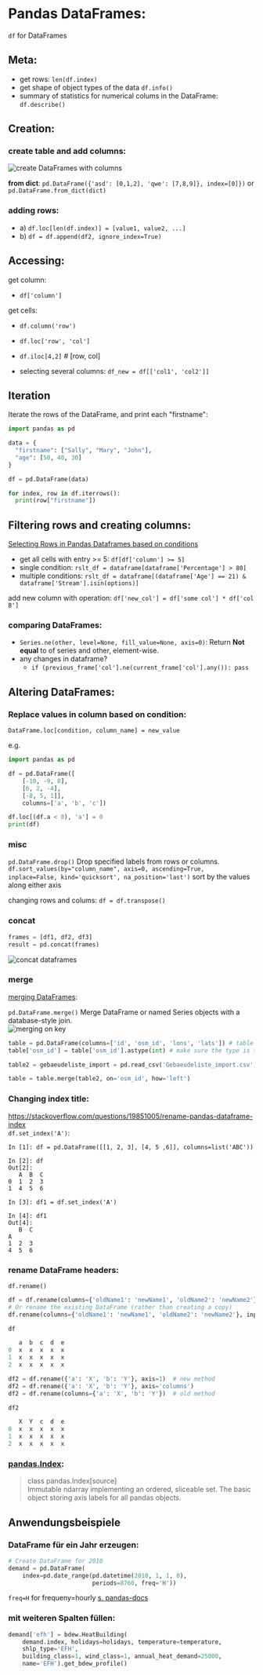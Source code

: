 # Pandas DataFrames:  
`df` for DataFrames

## Meta:
- get rows: `len(df.index)`  
- get shape of object types of the data `df.info()`  
- summary of statistics for numerical colums in the DataFrame: `df.describe()`

## Creation:

### create table and add columns:
![create DataFrames with columns](img/python/pandas/DataFrame_columnsCreationAndFill.png)

**from dict**: `pd.DataFrame({'asd': [0,1,2], 'qwe': [7,8,9]}, index=[0]})` or `pd.DataFrame.from_dict(dict)`

### adding rows:

- a) `df.loc[len(df.index)] = [value1, value2, ...]`
- b) `df = df.append(df2, ignore_index=True)`

## Accessing:
get column:
- `df['column']`

get cells:  
- `df.column('row')`  
- `df.loc['row', 'col']`  
- `df.iloc[4,2]` # [row, col]  

- selecting several columns: `df_new = df[['col1', 'col2']]`

## Iteration
Iterate the rows of the DataFrame, and print each "firstname":

``` python
import pandas as pd

data = {
  "firstname": ["Sally", "Mary", "John"],
  "age": [50, 40, 30]
}

df = pd.DataFrame(data)

for index, row in df.iterrows():
  print(row["firstname"]) 
```


## Filtering rows and creating columns:
[Selecting Rows in Pandas Dataframes based on conditions](https://www.geeksforgeeks.org/selecting-rows-in-pandas-dataframe-based-on-conditions/)  
- get all cells with entry >= 5: `df[df['column'] >= 5]`  
- single condition: `rslt_df = dataframe[dataframe['Percentage'] > 80] `
- multiple conditions: `rslt_df = dataframe[(dataframe['Age'] == 21) & dataframe['Stream'].isin(options)] `

add new column with operation: `df['new_col'] = df['some col'] * df['col B']`

### comparing DataFrames:

- `Series.ne(other, level=None, fill_value=None, axis=0)`: Return **Not equal** to of series and other, element-wise.
- any changes in dataframe?
    - `if (previous_frame['col'].ne(current_frame['col'].any()): pass`


## Altering DataFrames:

### Replace values in column based on condition:

`DataFrame.loc[condition, column_name] = new_value`

e.g.

``` python
import pandas as pd

df = pd.DataFrame([
	[-10, -9, 8],
	[6, 2, -4],
	[-8, 5, 1]],
	columns=['a', 'b', 'c'])

df.loc[(df.a < 0), 'a'] = 0
print(df)
```



### misc

`pd.DataFrame.drop()` Drop specified labels from rows or columns.  
`df.sort_values(by="column_name", axis=0, ascending=True, inplace=False, kind='quicksort', na_position='last')` sort by the values along either axis

changing rows and colums: `df = df.transpose()`  

### concat

``` python
frames = [df1, df2, df3]
result = pd.concat(frames)
```

![concat dataframes](img/python/pandas/merging_concat_basic.png)


### merge
[merging DataFrames](https://pandas.pydata.org/pandas-docs/stable/user_guide/merging.html#brief-primer-on-merge-methods-relational-algebra):

`pd.DataFrame.merge()` Merge DataFrame or named Series objects with a database-style join.  
![merging on key](img/python/pandas/merging_merge_on_key.png)

``` python
table = pd.DataFrame(columns=['id', 'osm_id', 'lons', 'lats']) # table 1
table['osm_id'] = table['osm_id'].astype(int) # make sure the type is the same

table2 = gebaeudeliste_import = pd.read_csv('Gebaeudeliste_import.csv', delimiter=';')

table = table.merge(table2, on='osm_id', how='left')

```

### Changing index title:
https://stackoverflow.com/questions/19851005/rename-pandas-dataframe-index  
`df.set_index('A')`:

```
In [1]: df = pd.DataFrame([[1, 2, 3], [4, 5 ,6]], columns=list('ABC'))

In [2]: df
Out[2]: 
   A  B  C
0  1  2  3
1  4  5  6

In [3]: df1 = df.set_index('A')

In [4]: df1
Out[4]: 
   B  C
A      
1  2  3
4  5  6
```

### rename DataFrame headers:
`df.rename()`

``` python
df = df.rename(columns={'oldName1': 'newName1', 'oldName2': 'newName2'})
# Or rename the existing DataFrame (rather than creating a copy) 
df.rename(columns={'oldName1': 'newName1', 'oldName2': 'newName2'}, inplace=True)

df

   a  b  c  d  e
0  x  x  x  x  x
1  x  x  x  x  x
2  x  x  x  x  x

df2 = df.rename({'a': 'X', 'b': 'Y'}, axis=1)  # new method
df2 = df.rename({'a': 'X', 'b': 'Y'}, axis='columns')
df2 = df.rename(columns={'a': 'X', 'b': 'Y'})  # old method  

df2

   X  Y  c  d  e
0  x  x  x  x  x
1  x  x  x  x  x
2  x  x  x  x  x
```


### [pandas.Index](http://pandas.pydata.org/pandas-docs/stable/reference/api/pandas.Index.html):  
> class pandas.Index[source]  
>    Immutable ndarray implementing an ordered, sliceable set. The basic object storing axis labels for all pandas objects.

## Anwendungsbeispiele

### DataFrame für ein Jahr erzeugen:

``` python
# Create DataFrame for 2010
demand = pd.DataFrame(
    index=pd.date_range(pd.datetime(2010, 1, 1, 0),
                        periods=8760, freq='H'))
```
  `freq=H` for frequeny=hourly [s. pandas-docs](https://pandas.pydata.org/pandas-docs/stable/user_guide/timeseries.html#timeseries-offset-aliases)

### mit weiteren Spalten füllen:  
``` python
demand['efh'] = bdew.HeatBuilding(
    demand.index, holidays=holidays, temperature=temperature,
    shlp_type='EFH',
    building_class=1, wind_class=1, annual_heat_demand=25000,
    name='EFH').get_bdew_profile()
```
